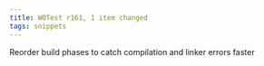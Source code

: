 ```yaml
---
title: WOTest r161, 1 item changed
tags: snippets
---
```


Reorder build phases to catch compilation and linker errors faster
